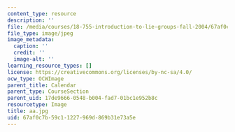 ```yaml
---
content_type: resource
description: ''
file: /media/courses/18-755-introduction-to-lie-groups-fall-2004/67af0c7b59c11227969d869b31e73a5e_aa.jpg
file_type: image/jpeg
image_metadata:
  caption: ''
  credit: ''
  image-alt: ''
learning_resource_types: []
license: https://creativecommons.org/licenses/by-nc-sa/4.0/
ocw_type: OCWImage
parent_title: Calendar
parent_type: CourseSection
parent_uid: 17de9666-0548-b004-fad7-01bc1e952b8c
resourcetype: Image
title: aa.jpg
uid: 67af0c7b-59c1-1227-969d-869b31e73a5e
---
```

